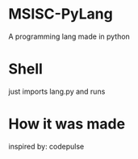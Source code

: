 # MSISC-PyLang
A programming lang made in python

# Shell
just imports lang.py and runs

# How it was made
inspired by: codepulse
